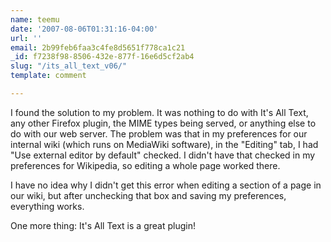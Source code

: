 ```yaml
---
name: teemu
date: '2007-08-06T01:31:16-04:00'
url: ''
email: 2b99feb6faa3c4fe8d5651f778ca1c21
_id: f7238f98-8506-432e-877f-16e6d5cf2ab4
slug: "/its_all_text_v06/"
template: comment

---
```


I found the solution to my problem.  It was nothing to do with It's All Text, any other Firefox plugin, the MIME types being served, or anything else to do with our web server.  The problem was that in my preferences for our internal wiki (which runs on MediaWiki software), in the "Editing" tab, I had "Use external editor by default" checked.  I didn't have that checked in my preferences for Wikipedia, so editing a whole page worked there.

I have no idea why I didn't get this error when editing a section of a page in our wiki, but after unchecking that box and saving my preferences, everything works.

One more thing: It's All Text is a great plugin!
